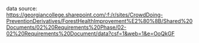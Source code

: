 data source: https://georgiancollege.sharepoint.com/:f:/r/sites/CrowdDoing-PreventionDerivatives/ForestHealthImprovement%E2%80%8B/Shared%20Documents/02%20Requirements%20Phase/02-02%20Requirements%20Document/data?csf=1&web=1&e=OoQkGF